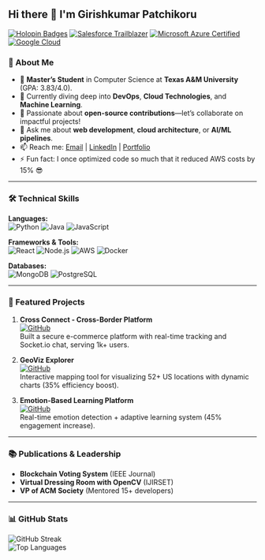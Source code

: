 ## Hi there 👋 I'm Girishkumar Patchikoru

[![Holopin Badges](https://holopin.me/gpatchikoru)](https://holopin.io/@gpatchikoru/badges)
[![Salesforce Trailblazer](https://img.shields.io/badge/Salesforce-Trailblazer-00A1E0?logo=salesforce&style=flat)](https://www.salesforce.com/trailblazer/gpatchikoru)
[![Microsoft Azure Certified](https://img.shields.io/badge/Microsoft-Azure_AI_%26_Data_Fundamentals-0089D6?logo=microsoft-azure)](https://learn.microsoft.com/en-us/users/gpatchikoru/)
[![Google Cloud](https://img.shields.io/badge/Google-Cloud_Data_Analytics-4285F4?logo=google-cloud)](https://www.coursera.org/account/accomplishments/specialization/ABCD123)

### 🚀 About Me
- 🔭 **Master’s Student** in Computer Science at **Texas A&M University** (GPA: 3.83/4.0).
- 🌱 Currently diving deep into **DevOps**, **Cloud Technologies**, and **Machine Learning**.
- 👯 Passionate about **open-source contributions**—let’s collaborate on impactful projects!
- 💬 Ask me about **web development**, **cloud architecture**, or **AI/ML pipelines**.
- 📫 Reach me: [Email](mailto:girish5f9@gmail.com) | [LinkedIn](https://linkedin.com/in/gpatchikoru) | [Portfolio](https://your-portfolio-link.com)
- ⚡ Fun fact: I once optimized code so much that it reduced AWS costs by 15% 😎

---

### 🛠️ Technical Skills
**Languages:**  
![Python](https://img.shields.io/badge/Python-3776AB?logo=python&logoColor=white)
![Java](https://img.shields.io/badge/Java-007396?logo=java&logoColor=white)
![JavaScript](https://img.shields.io/badge/JavaScript-F7DF1E?logo=javascript&logoColor=black)

**Frameworks & Tools:**  
![React](https://img.shields.io/badge/React-61DAFB?logo=react&logoColor=black)
![Node.js](https://img.shields.io/badge/Node.js-339933?logo=node.js&logoColor=white)
![AWS](https://img.shields.io/badge/AWS-232F3E?logo=amazon-aws&logoColor=white)
![Docker](https://img.shields.io/badge/Docker-2496ED?logo=docker&logoColor=white)

**Databases:**  
![MongoDB](https://img.shields.io/badge/MongoDB-47A248?logo=mongodb&logoColor=white)
![PostgreSQL](https://img.shields.io/badge/PostgreSQL-4169E1?logo=postgresql&logoColor=white)

---

### 🌟 Featured Projects
1. **Cross Connect - Cross-Border Platform**  
   [![GitHub](https://img.shields.io/badge/Repo-Cross_Connect-2CA5E0?logo=github)](https://github.com/gpatchikoru/cross-connect)  
   Built a secure e-commerce platform with real-time tracking and Socket.io chat, serving 1k+ users.

2. **GeoViz Explorer**  
   [![GitHub](https://img.shields.io/badge/Repo-GeoViz-2CA5E0?logo=github)](https://github.com/gpatchikoru/geovizproject)  
   Interactive mapping tool for visualizing 52+ US locations with dynamic charts (35% efficiency boost).

3. **Emotion-Based Learning Platform**  
   [![GitHub](https://img.shields.io/badge/Repo-Emotion_AI-2CA5E0?logo=github)](https://github.com/gpatchikoru/emotion-learning)  
   Real-time emotion detection + adaptive learning system (45% engagement increase).

---

### 📚 Publications & Leadership
- **Blockchain Voting System** (IEEE Journal)  
- **Virtual Dressing Room with OpenCV** (IJIRSET)  
- **VP of ACM Society** (Mentored 15+ developers)  

---

### 📊 GitHub Stats
![GitHub Streak](https://streak-stats.demolab.com?user=gpatchikoru&theme=dark&hide_border=true)  
![Top Languages](https://github-readme-stats.vercel.app/api/top-langs/?username=gpatchikoru&layout=compact&theme=dark)
